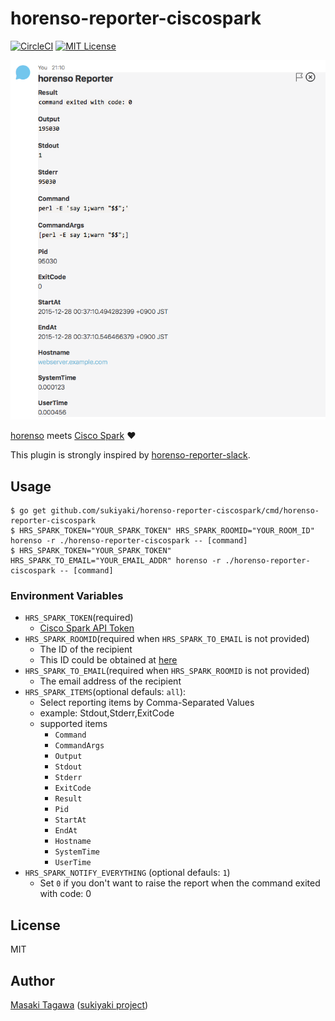 horenso-reporter-ciscospark
=====================

[![CircleCI](https://circleci.com/gh/sukiyaki/horenso-reporter-ciscospark/tree/master.svg?style=svg)](https://circleci.com/gh/sukiyaki/horenso-reporter-ciscospark/tree/master)
[![MIT License](http://img.shields.io/badge/license-MIT-blue.svg?style=flat)](LICENSE)

![Screenshot](doc/image.png)


[horenso](https://github.com/Songmu/horenso) meets [Cisco Spark](https://www.ciscospark.com/) ❤️

This plugin is strongly inspired by [horenso-reporter-slack](https://github.com/ariarijp/horenso-reporter-slack).

## Usage

```shell
$ go get github.com/sukiyaki/horenso-reporter-ciscospark/cmd/horenso-reporter-ciscospark
$ HRS_SPARK_TOKEN="YOUR_SPARK_TOKEN" HRS_SPARK_ROOMID="YOUR_ROOM_ID" horenso -r ./horenso-reporter-ciscospark -- [command]
$ HRS_SPARK_TOKEN="YOUR_SPARK_TOKEN" HRS_SPARK_TO_EMAIL="YOUR_EMAIL_ADDR" horenso -r ./horenso-reporter-ciscospark -- [command]
```

### Environment Variables

* `HRS_SPARK_TOKEN`(required)
  * [Cisco Spark API Token](https://developer.ciscospark.com/getting-started.html#authentication)
* `HRS_SPARK_ROOMID`(required when `HRS_SPARK_TO_EMAIL` is not provided)
  * The ID of the recipient
  * This ID could be obtained at [here](https://developer.ciscospark.com/endpoint-rooms-get.html)
* `HRS_SPARK_TO_EMAIL`(required when `HRS_SPARK_ROOMID` is not provided)
  * The email address of the recipient
* `HRS_SPARK_ITEMS`(optional defauls: `all`):
  * Select reporting items by Comma-Separated Values
  * example: Stdout,Stderr,ExitCode
  * supported items
    * `Command`
    * `CommandArgs`
    * `Output`
    * `Stdout`
    * `Stderr`
    * `ExitCode`
    * `Result`
    * `Pid`
    * `StartAt`
    * `EndAt`
    * `Hostname`
    * `SystemTime`
    * `UserTime`
* `HRS_SPARK_NOTIFY_EVERYTHING` (optional defauls: `1`)
  * Set `0` if you don't want to raise the report when the command exited with code: 0

## License

MIT

## Author

[Masaki Tagawa](https://github.com/mochipon) ([sukiyaki project](https://www.sukiyaki.ski))
